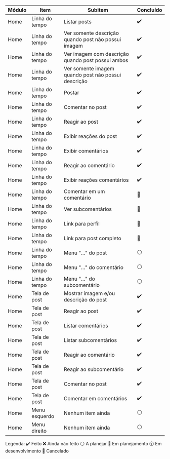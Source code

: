 Módulo | Item | Subitem | Concluído
--- | --- | --- | ---
Home | Linha do tempo | Listar posts | :heavy_check_mark:
Home | Linha do tempo | Ver somente descrição quando post não possui imagem | :heavy_check_mark:
Home | Linha do tempo | Ver imagem com descrição quando post possui ambos | :heavy_check_mark:
Home | Linha do tempo | Ver somente imagem quando post não possui descrição | :heavy_check_mark:
Home | Linha do tempo | Postar | :heavy_check_mark:
Home | Linha do tempo | Comentar no post | :heavy_check_mark:
Home | Linha do tempo | Reagir ao post | :heavy_check_mark:
Home | Linha do tempo | Exibir reações do post | :heavy_check_mark:
Home | Linha do tempo | Exibir comentários | :heavy_check_mark:
Home | Linha do tempo | Reagir ao comentário | :heavy_check_mark:
Home | Linha do tempo | Exibir reações comentários | :heavy_check_mark:
Home | Linha do tempo | Comentar em um comentário | :large_blue_circle:
Home | Linha do tempo | Ver subcomentários | :large_blue_circle:
Home | Linha do tempo | Link para perfil | :large_blue_circle:
Home | Linha do tempo | Link para post completo | :large_blue_circle:
Home | Linha do tempo | Menu "..." do post | :white_circle:
Home | Linha do tempo | Menu "..." do comentário | :white_circle:
Home | Linha do tempo | Menu "..." do subcomentário | :white_circle:
Home | Tela de post   | Mostrar imagem e/ou descrição do post | :heavy_check_mark:
Home | Tela de post   | Reagir ao post | :heavy_check_mark:
Home | Tela de post   | Listar comentários | :heavy_check_mark:
Home | Tela de post   | Listar subcomentários | :heavy_check_mark:
Home | Tela de post   | Reagir ao comentário | :heavy_check_mark:
Home | Tela de post   | Reagir ao subcomentário | :heavy_check_mark:
Home | Tela de post   | Comentar no post | :heavy_check_mark:
Home | Tela de post   | Comentar em comentários | :heavy_check_mark:
Home | Menu esquerdo | Nenhum item ainda | :white_circle:
Home | Menu direito | Nenhum item ainda | :white_circle:

Legenda: 
:heavy_check_mark: Feito
:x: Ainda não feito
:white_circle: A planejar
:large_blue_circle: Em planejamento
:clock1030: Em desenvolvimento
:red_circle: Cancelado
